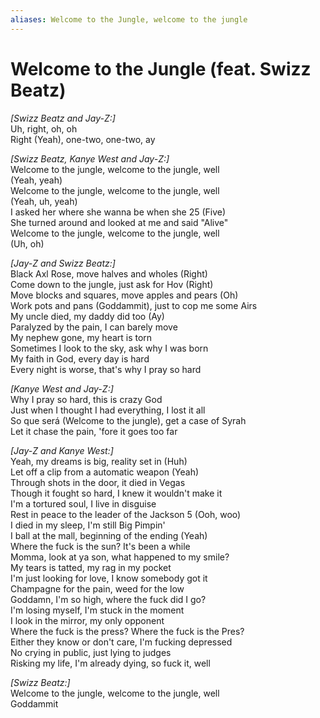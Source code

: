 ```yaml
---
aliases: Welcome to the Jungle, welcome to the jungle
---
```


# Welcome to the Jungle (feat. Swizz Beatz)

_[Swizz Beatz and Jay-Z:]_  
Uh, right, oh, oh  
Right (Yeah), one-two, one-two, ay  

_[Swizz Beatz, Kanye West and Jay-Z:]_  
Welcome to the jungle, welcome to the jungle, well  
(Yeah, yeah)  
Welcome to the jungle, welcome to the jungle, well  
(Yeah, uh, yeah)  
I asked her where she wanna be when she 25 (Five)  
She turned around and looked at me and said "Alive"  
Welcome to the jungle, welcome to the jungle, well  
(Uh, oh)  

_[Jay-Z and Swizz Beatz:]_  
Black Axl Rose, move halves and wholes (Right)  
Come down to the jungle, just ask for Hov (Right)  
Move blocks and squares, move apples and pears (Oh)  
Work pots and pans (Goddammit), just to cop me some Airs  
My uncle died, my daddy did too (Ay)  
Paralyzed by the pain, I can barely move  
My nephew gone, my heart is torn  
Sometimes I look to the sky, ask why I was born  
My faith in God, every day is hard  
Every night is worse, that's why I pray so hard  

_[Kanye West and Jay-Z:]_  
Why I pray so hard, this is crazy God  
Just when I thought I had everything, I lost it all  
So que será (Welcome to the jungle), get a case of Syrah  
Let it chase the pain, 'fore it goes too far  

_[Jay-Z and Kanye West:]_  
Yeah, my dreams is big, reality set in (Huh)  
Let off a clip from a automatic weapon (Yeah)  
Through shots in the door, it died in Vegas  
Though it fought so hard, I knew it wouldn't make it  
I'm a tortured soul, I live in disguise  
Rest in peace to the leader of the Jackson 5 (Ooh, woo)  
I died in my sleep, I'm still Big Pimpin'  
I ball at the mall, beginning of the ending (Yeah)  
Where the fuck is the sun? It's been a while  
Momma, look at ya son, what happened to my smile?  
My tears is tatted, my rag in my pocket  
I'm just looking for love, I know somebody got it  
Champagne for the pain, weed for the low  
Goddamn, I'm so high, where the fuck did I go?  
I'm losing myself, I'm stuck in the moment  
I look in the mirror, my only opponent  
Where the fuck is the press? Where the fuck is the Pres?  
Either they know or don't care, I'm fucking depressed  
No crying in public, just lying to judges  
Risking my life, I'm already dying, so fuck it, well  

_[Swizz Beatz:]_  
Welcome to the jungle, welcome to the jungle, well  
Goddammit
